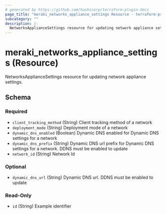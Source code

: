 ```yaml
---
# generated by https://github.com/hashicorp/terraform-plugin-docs
page_title: "meraki_networks_appliance_settings Resource - terraform-provider-meraki"
subcategory: ""
description: |-
  NetworksApplianceSettings resource for updating network appliance settings.
---
```


# meraki_networks_appliance_settings (Resource)

NetworksApplianceSettings resource for updating network appliance settings.



<!-- schema generated by tfplugindocs -->
## Schema

### Required

- `client_tracking_method` (String) Client tracking method of a network
- `deployment_mode` (String) Deployment mode of a network
- `dynamic_dns_enabled` (Boolean) Dynamic DNS enabled for Dynamic DNS settings for a network
- `dynamic_dns_prefix` (String) Dynamic DNS url prefix for Dynamic DNS settings for a network. DDNS must be enabled to update
- `network_id` (String) Network Id

### Optional

- `dynamic_dns_url` (String) Dynamic DNS url. DDNS must be enabled to update

### Read-Only

- `id` (String) Example identifier


